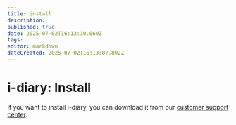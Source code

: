 ```yaml
---
title: install
description: 
published: true
date: 2025-07-02T16:13:10.060Z
tags: 
editor: markdown
dateCreated: 2025-07-02T16:13:07.802Z
---
```


# i-diary: Install

If you want to install i-diary, you can download it from our [customer support center](https://center.i-doit.com).
